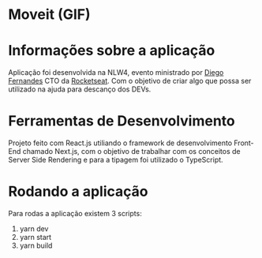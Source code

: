 # Moveit (GIF)

# Informações sobre a aplicação

Aplicação foi desenvolvida na NLW4, evento ministrado por [Diego Fernandes](https://github.com/diego3g) CTO da [Rocketseat](https://rocketseat.com.br/). Com o objetivo de criar algo que possa ser utilizado na ajuda para descanço dos DEVs. 

# Ferramentas de Desenvolvimento 

Projeto feito com React.js utiliando o framework de desenvolvimento Front-End chamado Next.js, com o objetivo de trabalhar com os conceitos de Server Side Rendering e para a tipagem foi utilizado o TypeScript.

# Rodando a aplicação 

Para rodas a aplicação existem 3 scripts:

1) yarn dev
2) yarn start
3) yarn build

